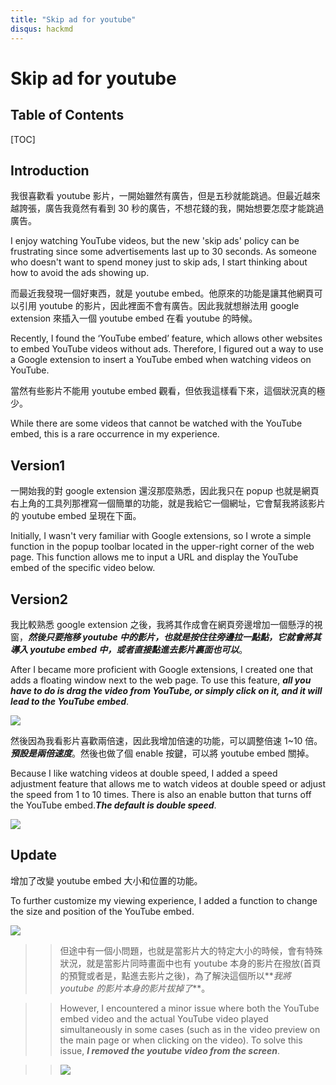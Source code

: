 ```yaml
---
title: "Skip ad for youtube"
disqus: hackmd
---
```


# Skip ad for youtube

## Table of Contents

[TOC]

## Introduction

我很喜歡看 youtube 影片，一開始雖然有廣告，但是五秒就能跳過。但最近越來越誇張，廣告我竟然有看到 30 秒的廣告，不想花錢的我，開始想要怎麼才能跳過廣告。

I enjoy watching YouTube videos, but the new 'skip ads' policy can be frustrating since some advertisements last up to 30 seconds. As someone who doesn't want to spend money just to skip ads, I start thinking about how to avoid the ads showing up.

而最近我發現一個好東西，就是 youtube embed。他原來的功能是讓其他網頁可以引用 youtube 的影片，因此裡面不會有廣告。因此我就想辦法用 google extension 來插入一個 youtube embed 在看 youtube 的時候。

Recently, I found the ‘YouTube embed’ feature, which allows other websites to embed YouTube videos without ads. Therefore, I figured out a way to use a Google extension to insert a YouTube embed when watching videos on YouTube.

當然有些影片不能用 youtube embed 觀看，但依我這樣看下來，這個狀況真的極少。

While there are some videos that cannot be watched with the YouTube embed, this is a rare occurrence in my experience.

## Version1

一開始我的對 google extension 還沒那麼熟悉，因此我只在 popup 也就是網頁右上角的工具列那裡寫一個簡單的功能，就是我給它一個網址，它會幫我將該影片的 youtube embed 呈現在下面。

Initially, I wasn't very familiar with Google extensions, so I wrote a simple function in the popup toolbar located in the upper-right corner of the web page. This function allows me to input a URL and display the YouTube embed of the specific video below.

## Version2

我比較熟悉 google extension 之後，我將其作成會在網頁旁邊增加一個懸浮的視窗，**_然後只要拖移 youtube 中的影片，也就是按住往旁邊拉一點點，它就會將其導入 youtube embed 中，或者直接點進去影片裏面也可以_**。

After I became more proficient with Google extensions, I created one that adds a floating window next to the web page. To use this feature, **_all you have to do is drag the video from YouTube, or simply click on it, and it will lead to the YouTube embed_**.

![](https://i.imgur.com/6SUCpYX.jpg)

然後因為我看影片喜歡兩倍速，因此我增加倍速的功能，可以調整倍速 1~10 倍。**_預設是兩倍速度_**。然後也做了個 enable 按鍵，可以將 youtube embed 關掉。

Because I like watching videos at double speed, I added a speed adjustment feature that allows me to watch videos at double speed or adjust the speed from 1 to 10 times. There is also an enable button that turns off the YouTube embed.**_The default is double speed_**.

![](https://i.imgur.com/TaXq3jh.png)

## Update

增加了改變 youtube embed 大小和位置的功能。

To further customize my viewing experience, I added a function to change the size and position of the YouTube embed.

![](https://i.imgur.com/s1TbhEO.png)

> > 但途中有一個小問題，也就是當影片大的特定大小的時候，會有特殊狀況，就是當影片同時畫面中也有 youtube 本身的影片在撥放(首頁的預覽或者是，點進去影片之後)，為了解決這個所以**_我將 youtube 的影片本身的影片拔掉了_**。

> > However, I encountered a minor issue where both the YouTube embed video and the actual YouTube video played simultaneously in some cases (such as in the video preview on the main page or when clicking on the video). To solve this issue, **_I removed the youtube video from the screen_**.

> > ![](https://i.imgur.com/MlDFuxj.png)
